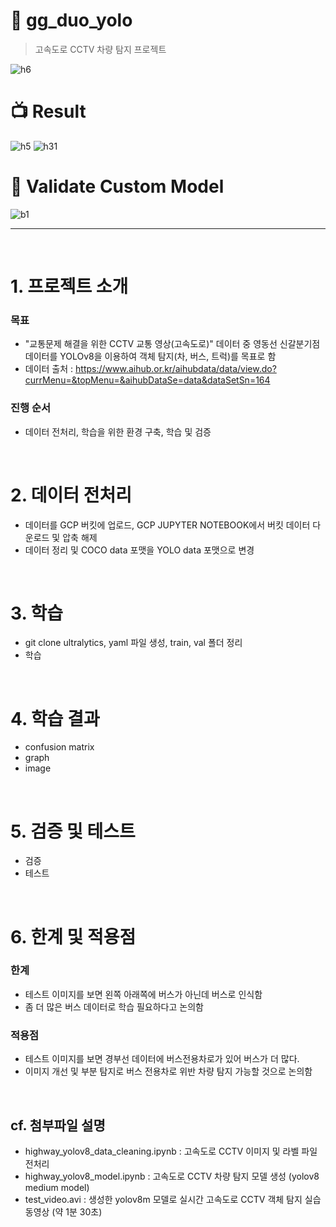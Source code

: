 # 👬 gg_duo_yolo

> 고속도로 CCTV 차량 탐지 프로젝트

![h6](https://github.com/sesac-google-ai-1st/gg_duo_yolo/assets/145187337/345e4f70-8622-48a5-9a86-5aec976f0e85)


# 📺 Result

![h5](https://github.com/sesac-google-ai-1st/gg_duo_yolo/assets/145187337/352ad4f3-d9bf-486c-b5c8-c305a45dbee2)
![h31](https://github.com/sesac-google-ai-1st/gg_duo_yolo/assets/145187337/907f6eee-3e2e-475a-89ac-14087aab7a2d)

# 🥇 Validate Custom Model

![b1](https://github.com/sesac-google-ai-1st/gg_duo_yolo/assets/145187337/f9e9c663-e94d-4769-a13d-a03718137a20)

---

<br>

# 1. 프로젝트 소개

### 목표

- "교통문제 해결을 위한 CCTV 교통 영상(고속도로)" 데이터 중 영동선 신갈분기점 데이터를 YOLOv8을 이용하여 객체 탐지(차, 버스, 트럭)를 목표로 함
- 데이터 출처 : https://www.aihub.or.kr/aihubdata/data/view.do?currMenu=&topMenu=&aihubDataSe=data&dataSetSn=164

### 진행 순서

- 데이터 전처리, 학습을 위한 환경 구축, 학습 및 검증

<br>

# 2. 데이터 전처리

- 데이터를 GCP 버킷에 업로드, GCP JUPYTER NOTEBOOK에서 버킷 데이터 다운로드 및 압축 해제
- 데이터 정리 및 COCO data 포맷을 YOLO data 포맷으로 변경

<br>

# 3. 학습

- git clone ultralytics, yaml 파일 생성, train, val 폴더 정리
- 학습

<br>

# 4. 학습 결과
- confusion matrix
- graph
- image

<br>

# 5. 검증 및 테스트
- 검증
- 테스트

<br>

# 6. 한계 및 적용점

### 한계

- 테스트 이미지를 보면 왼쪽 아래쪽에 버스가 아닌데 버스로 인식함
- 좀 더 많은 버스 데이터로 학습 필요하다고 논의함

### 적용점

- 테스트 이미지를 보면 경부선 데이터에 버스전용차로가 있어 버스가 더 많다.
- 이미지 개선 및 부분 탐지로 버스 전용차로 위반 차량 탐지 가능할 것으로 논의함

<br>

## cf. 첨부파일 설명

- highway_yolov8_data_cleaning.ipynb : 고속도로 CCTV 이미지 및 라벨 파일 전처리
- highway_yolov8_model.ipynb : 고속도로 CCTV 차량 탐지 모델 생성 (yolov8 medium model)
- test_video.avi : 생성한 yolov8m 모델로 실시간 고속도로 CCTV 객체 탐지 실습 동영상 (약 1분 30초)
